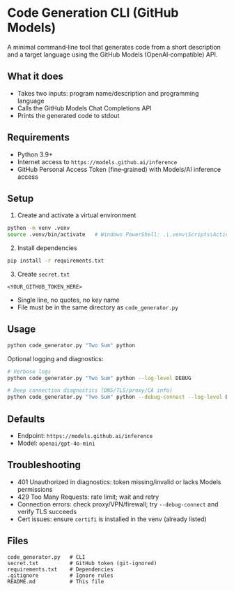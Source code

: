 # Code Generation CLI (GitHub Models)

A minimal command‑line tool that generates code from a short description and a target language using the GitHub Models (OpenAI‑compatible) API.

## What it does
- Takes two inputs: program name/description and programming language
- Calls the GitHub Models Chat Completions API
- Prints the generated code to stdout

## Requirements
- Python 3.9+
- Internet access to `https://models.github.ai/inference`
- GitHub Personal Access Token (fine‑grained) with Models/AI inference access

## Setup
1) Create and activate a virtual environment
```bash
python -m venv .venv
source .venv/bin/activate   # Windows PowerShell: .\.venv\Scripts\Activate.ps1
```

2) Install dependencies
```bash
pip install -r requirements.txt
```

3) Create `secret.txt`
```text
<YOUR_GITHUB_TOKEN_HERE>
```
- Single line, no quotes, no key name
- File must be in the same directory as `code_generator.py`

## Usage
```bash
python code_generator.py "Two Sum" python
```

Optional logging and diagnostics:
```bash
# Verbose logs
python code_generator.py "Two Sum" python --log-level DEBUG

# Deep connection diagnostics (DNS/TLS/proxy/CA info)
python code_generator.py "Two Sum" python --debug-connect --log-level DEBUG
```

## Defaults
- Endpoint: `https://models.github.ai/inference`
- Model: `openai/gpt-4o-mini`

## Troubleshooting
- 401 Unauthorized in diagnostics: token missing/invalid or lacks Models permissions
- 429 Too Many Requests: rate limit; wait and retry
- Connection errors: check proxy/VPN/firewall; try `--debug-connect` and verify TLS succeeds
- Cert issues: ensure `certifi` is installed in the venv (already listed)

## Files
```
code_generator.py   # CLI
secret.txt          # GitHub token (git‑ignored)
requirements.txt    # Dependencies
.gitignore          # Ignore rules
README.md           # This file
```
